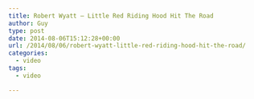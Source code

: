 ```yaml
---
title: Robert Wyatt – Little Red Riding Hood Hit The Road
author: Guy
type: post
date: 2014-08-06T15:12:28+00:00
url: /2014/08/06/robert-wyatt-little-red-riding-hood-hit-the-road/
categories:
  - video
tags:
  - video

---
```

